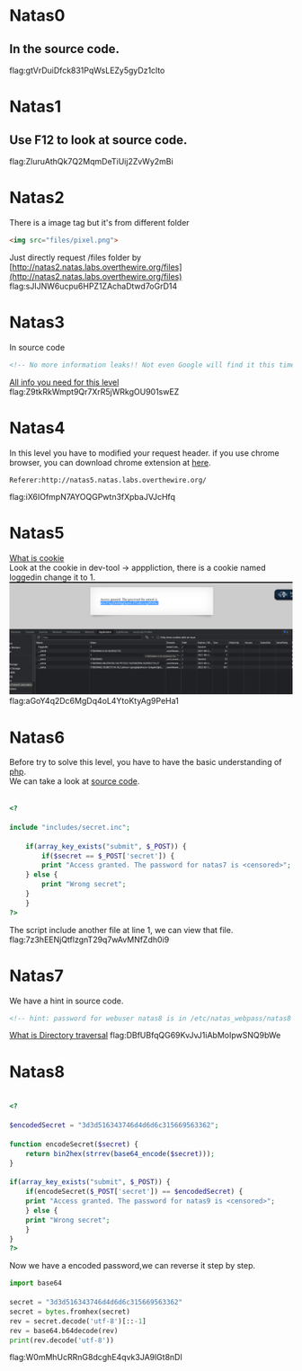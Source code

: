 # Natas0
## In the source code.<br>
flag:gtVrDuiDfck831PqWsLEZy5gyDz1clto 
# Natas1
## Use F12 to look at source code.<br>
flag:ZluruAthQk7Q2MqmDeTiUij2ZvWy2mBi
# Natas2
There is a image tag but it's from different folder
```html
<img src="files/pixel.png">
```
Just directly request /files folder by [http://natas2.natas.labs.overthewire.org/files](http://natas2.natas.labs.overthewire.org/files)
<br>flag:sJIJNW6ucpu6HPZ1ZAchaDtwd7oGrD14
# Natas3 
In source code 
```html
<!-- No more information leaks!! Not even Google will find it this time... -->
```
[All info you need for this level](https://developers.google.com/search/docs/advanced/robots/robots_txt)
<br>flag:Z9tkRkWmpt9Qr7XrR5jWRkgOU901swEZ
# Natas4
In this level you have to modified your request header. if you use chrome browser, you can download chrome extension at [here](https://chrome.google.com/webstore/detail/modheader/idgpnmonknjnojddfkpgkljpfnnfcklj?hc=search&hcp=main).
```
Referer:http://natas5.natas.labs.overthewire.org/
```
flag:iX6IOfmpN7AYOQGPwtn3fXpbaJVJcHfq
# Natas5
[What is cookie](https://www.youtube.com/watch?v=rdVPflECed8)<br>
Look at the cookie in dev-tool -> apppliction, there is a cookie named loggedin change it to 1.<br>
![](https://github.com/leohammer123/CTF/blob/main/overthewire/Natas/natas5.png)
flag:aGoY4q2Dc6MgDq4oL4YtoKtyAg9PeHa1
# Natas6
Before try to solve this level, you have to have the basic understanding of [php](https://www.w3schools.com/php/).<br>
We can take a look at [source  code](http://natas6.natas.labs.overthewire.org/index-source.html).
```php

<?

include "includes/secret.inc";

    if(array_key_exists("submit", $_POST)) {
        if($secret == $_POST['secret']) {
        print "Access granted. The password for natas7 is <censored>";
    } else {
        print "Wrong secret";
    }
    }
?>

```
The script include another file at line 1, we can view that file.
<br>flag:7z3hEENjQtflzgnT29q7wAvMNfZdh0i9
# Natas7
We have a hint in source code.
```html
<!-- hint: password for webuser natas8 is in /etc/natas_webpass/natas8 -->

```
[What is Directory traversal](https://www.youtube.com/watch?v=NQwUDLMOrHo)
flag:DBfUBfqQG69KvJvJ1iAbMoIpwSNQ9bWe
# Natas8
```php

<?

$encodedSecret = "3d3d516343746d4d6d6c315669563362";

function encodeSecret($secret) {
    return bin2hex(strrev(base64_encode($secret)));
}

if(array_key_exists("submit", $_POST)) {
    if(encodeSecret($_POST['secret']) == $encodedSecret) {
    print "Access granted. The password for natas9 is <censored>";
    } else {
    print "Wrong secret";
    }
}
?>
```
Now we have a encoded password,we can reverse it step by step.
```python 
import base64

secret = "3d3d516343746d4d6d6c315669563362"
secret = bytes.fromhex(secret)
rev = secret.decode('utf-8')[::-1]
rev = base64.b64decode(rev)
print(rev.decode('utf-8'))
```
flag:W0mMhUcRRnG8dcghE4qvk3JA9lGt8nDl
